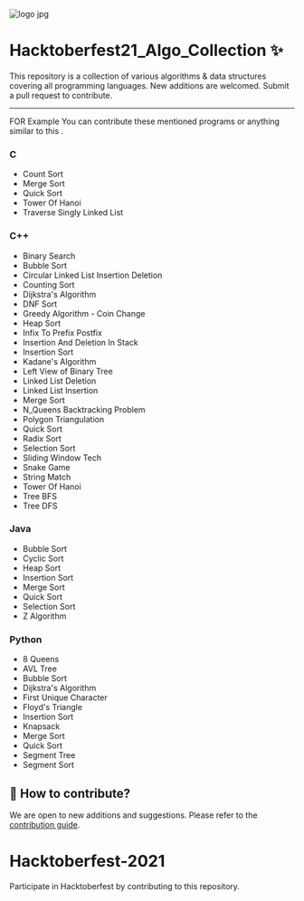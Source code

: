![logo jpg](https://user-images.githubusercontent.com/71459989/135807893-2dda4ce6-f9b8-4232-a893-631aef3f2183.jpg)

# Hacktoberfest21_Algo_Collection ✨

This repository is a collection of various algorithms & data structures covering all programming languages. New additions are welcomed. Submit a pull request to contribute.

---

FOR Example You can contribute these mentioned programs or anything similar to this .

### C

- Count Sort
- Merge Sort
- Quick Sort
- Tower Of Hanoi
- Traverse Singly Linked List

### C++

- Binary Search
- Bubble Sort
- Circular Linked List Insertion Deletion
- Counting Sort
- Dijkstra's Algorithm
- DNF Sort
- Greedy Algorithm - Coin Change
- Heap Sort
- Infix To Prefix Postfix
- Insertion And Deletion In Stack
- Insertion Sort
- Kadane's Algorithm
- Left View of Binary Tree
- Linked List Deletion
- Linked List Insertion
- Merge Sort
- N_Queens Backtracking Problem
- Polygon Triangulation
- Quick Sort
- Radix Sort
- Selection Sort
- Sliding Window Tech
- Snake Game
- String Match
- Tower Of Hanoi
- Tree BFS
- Tree DFS

### Java

- Bubble Sort
- Cyclic Sort
- Heap Sort
- Insertion Sort
- Merge Sort
- Quick Sort
- Selection Sort
- Z Algorithm

### Python

- 8 Queens
- AVL Tree
- Bubble Sort
- Dijkstra's Algorithm
- First Unique Character
- Floyd's Triangle
- Insertion Sort
- Knapsack
- Merge Sort
- Quick Sort
- Segment Tree
- Segment Sort

## 🙋 How to contribute?

We are open to new additions and suggestions. Please refer to the [contribution guide](CONTRIBUTING.md).

# Hacktoberfest-2021

Participate in Hacktoberfest by contributing to this repository.
